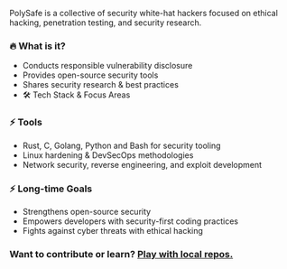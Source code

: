 PolySafe is a collective of security white-hat hackers focused on ethical hacking, penetration testing, and security research.

### 🔥 What is it?

- Conducts responsible vulnerability disclosure
- Provides open-source security tools
- Shares security research & best practices
- 🛠 Tech Stack & Focus Areas

### ⚡ Tools

- Rust, C, Golang, Python and Bash for security tooling
- Linux hardening & DevSecOps methodologies
- Network security, reverse engineering, and exploit development

### ⚡ Long-time Goals

- Strengthens open-source security
- Empowers developers with security-first coding practices
- Fights against cyber threats with ethical hacking

### Want to contribute or learn? [Play with local repos.](https://github.com/orgs/polysafe/repositories)







